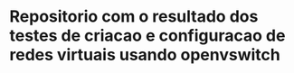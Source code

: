# Repositorio com o resultado dos testes de criacao e configuracao de redes virtuais usando openvswitch
